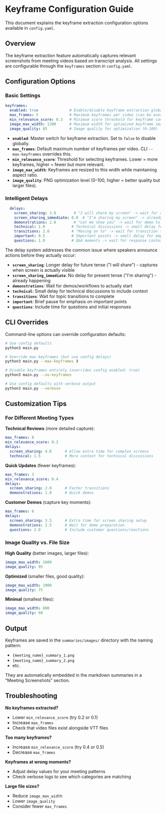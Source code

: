 # Keyframe Configuration Guide

This document explains the keyframe extraction configuration options available in `config.yaml`.

## Overview

The keyframe extraction feature automatically captures relevant screenshots from meeting videos based on transcript analysis. All settings are configurable through the `keyframes` section in `config.yaml`.

## Configuration Options

### Basic Settings

```yaml
keyframes:
  enabled: true              # Enable/disable keyframe extraction globally
  max_frames: 5              # Maximum keyframes per video (can be overridden by CLI)
  min_relevance_score: 0.3   # Minimum score threshold for keyframe candidates
  image_max_width: 1200      # Maximum width for optimized keyframe images (px)
  image_quality: 85          # Image quality for optimization (0-100)
```

- **`enabled`**: Master switch for keyframe extraction. Set to `false` to disable globally.
- **`max_frames`**: Default maximum number of keyframes per video. CLI `--max-keyframes` overrides this.
- **`min_relevance_score`**: Threshold for selecting keyframes. Lower = more keyframes, higher = fewer but more relevant.
- **`image_max_width`**: Keyframes are resized to this width while maintaining aspect ratio.
- **`image_quality`**: PNG optimization level (0-100, higher = better quality but larger files).

### Intelligent Delays

```yaml
  delays:
    screen_sharing: 3.0        # "I will share my screen" -> wait for actual sharing
    screen_sharing_immediate: 0.0  # "I'm sharing my screen" -> already happening  
    demonstrations: 2.0        # "Let me show you" -> wait for demo to start
    technical: 1.0            # Technical discussions -> small delay for context
    transitions: 2.0          # "Moving on to" -> wait for transition to complete
    important: 0.5            # Important points -> small delay for emphasis
    questions: 1.0            # Q&A moments -> wait for response context
```

The delay system addresses the common issue where speakers announce actions before they actually occur:

- **`screen_sharing`**: Longer delay for future tense ("I will share") - captures when screen is actually visible
- **`screen_sharing_immediate`**: No delay for present tense ("I'm sharing") - already happening
- **`demonstrations`**: Wait for demos/workflows to actually start
- **`technical`**: Small delay for technical discussions to include context
- **`transitions`**: Wait for topic transitions to complete
- **`important`**: Brief pause for emphasis on important points
- **`questions`**: Include time for questions and initial responses

## CLI Overrides

Command-line options can override configuration defaults:

```bash
# Use config defaults
python3 main.py

# Override max keyframes (but use config delays)
python3 main.py --max-keyframes 3

# Disable keyframes entirely (overrides config enabled: true)
python3 main.py --no-keyframes

# Use config defaults with verbose output
python3 main.py --verbose
```

## Customization Tips

### For Different Meeting Types

**Technical Reviews** (more detailed capture):
```yaml
max_frames: 8
min_relevance_score: 0.2
delays:
  screen_sharing: 4.0      # Allow extra time for complex screens
  technical: 1.5           # More context for technical discussions
```

**Quick Updates** (fewer keyframes):
```yaml
max_frames: 3
min_relevance_score: 0.4
delays:
  screen_sharing: 2.0      # Faster transitions
  demonstrations: 1.0      # Quick demos
```

**Customer Demos** (capture key moments):
```yaml
max_frames: 6
delays:
  screen_sharing: 3.5      # Extra time for screen sharing setup
  demonstrations: 2.5      # Wait for demo preparation
  questions: 2.0           # Include customer questions/reactions
```

### Image Quality vs. File Size

**High Quality** (better images, larger files):
```yaml
image_max_width: 1600
image_quality: 95
```

**Optimized** (smaller files, good quality):
```yaml
image_max_width: 1000
image_quality: 75
```

**Minimal** (smallest files):
```yaml
image_max_width: 800
image_quality: 60
```

## Output

Keyframes are saved in the `summaries/images/` directory with the naming pattern:
- `{meeting_name}_summary_1.png`
- `{meeting_name}_summary_2.png`
- etc.

They are automatically embedded in the markdown summaries in a "Meeting Screenshots" section.

## Troubleshooting

**No keyframes extracted?**
- Lower `min_relevance_score` (try 0.2 or 0.1)
- Increase `max_frames`
- Check that video files exist alongside VTT files

**Too many keyframes?**
- Increase `min_relevance_score` (try 0.4 or 0.5)
- Decrease `max_frames`

**Keyframes at wrong moments?**
- Adjust delay values for your meeting patterns
- Check verbose logs to see which categories are matching

**Large file sizes?**
- Reduce `image_max_width` 
- Lower `image_quality`
- Consider fewer `max_frames`
